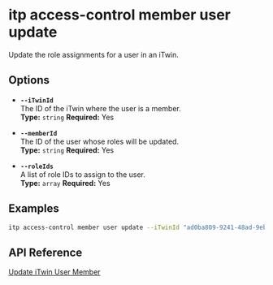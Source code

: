 # itp access-control member user update

Update the role assignments for a user in an iTwin.

## Options

- **`--iTwinId`**  
  The ID of the iTwin where the user is a member.  
  **Type:** `string` **Required:** Yes

- **`--memberId`**  
  The ID of the user whose roles will be updated.  
  **Type:** `string` **Required:** Yes

- **`--roleIds`**  
  A list of role IDs to assign to the user.  
  **Type:** `array` **Required:** Yes

## Examples

```bash
itp access-control member user update --iTwinId "ad0ba809-9241-48ad-9eb0-c8038c1a1d51" --memberId "user1-id" --roleIds '["role1-id", "role2-id"]'
```

## API Reference

[Update iTwin User Member](https://developer.bentley.com/apis/access-control-v2/operations/update-itwin-user-member/)

